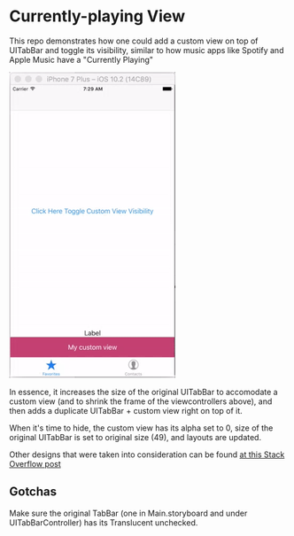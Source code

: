 # Currently-playing View

This repo demonstrates how one could add a custom view on top of UITabBar and toggle its visibility, similar to how music apps like Spotify and Apple Music have a "Currently Playing"

![](/readme.gif)

In essence, it increases the size of the original UITabBar to accomodate a custom view (and to shrink the frame of the viewcontrollers above), and then adds a duplicate UITabBar + custom view right on top of it. 

When it's time to hide, the custom view has its alpha set to 0, size of the original UITabBar is set to original size (49), and layouts are updated.

Other designs that were taken into consideration can be found [at this Stack Overflow post](http://stackoverflow.com/questions/42384470/view-on-top-of-uitabbar)

## Gotchas
Make sure the original TabBar (one in Main.storyboard and under UITabBarController) has its Translucent unchecked. 
